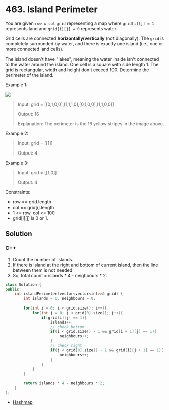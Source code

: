 # 463. Island Perimeter

You are given `row x col` `grid` representing a map where `grid[i][j] = 1` represents land and `grid[i][j] = 0` represents water.

Grid cells are connected **horizontally/vertically** (not diagonally). The `grid` is completely surrounded by water, and there is exactly one island (i.e., one or more connected land cells).

The island doesn't have "lakes", meaning the water inside isn't connected to the water around the island. One cell is a square with side length 1. The grid is rectangular, width and height don't exceed 100. Determine the perimeter of the island.

Example 1:

![](https://assets.leetcode.com/uploads/2018/10/12/island.png)

> Input: grid = [[0,1,0,0],[1,1,1,0],[0,1,0,0],[1,1,0,0]]
> 
> Output: 16
> 
> Explanation: The perimeter is the 16 yellow stripes in the image above.

Example 2:

> Input: grid = [[1]]
> 
> Output: 4

Example 3:

> Input: grid = [[1,0]]
> 
> Output: 4

Constraints:

* row == grid.length
* col == grid[i].length
* 1 <= row, col <= 100
* grid[i][j] is 0 or 1.

## Solution

### C++

1. Count the number of islands.
2. If there is island at the right and bottom of current island, then the line between them is not needed
3. So, total count = islands * 4 - neighbours * 2.
```C++
class Solution {
public:    
    int islandPerimeter(vector<vector<int>>& grid) {
        int islands = 0, neighbours = 0;
        
        for(int i = 0; i < grid.size(); i++){
            for(int j = 0; j < grid[0].size(); j++){
                if(grid[i][j] == 1){                    
                    islands++;
                    // check bottom
                    if(i < grid.size() - 1 && grid[i + 1][j] == 1){
                        neighbours++;
                    }
                    // check right
                    if(j < grid[0].size() - 1 && grid[i][j + 1] == 1){
                        neighbours++;
                    }
                }
            }
        }
        
        return islands * 4 - neighbours * 2;
    }
};
```

* [Hashmap](../hashmap/463.-island-perimeter.md)
